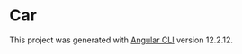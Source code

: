 # Car

This project was generated with [Angular CLI](https://github.com/angular/angular-cli) version 12.2.12.

